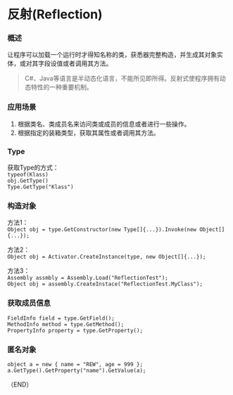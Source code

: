 # 反射(Reflection)    

### 概述    

让程序可以加载一个运行时才得知名称的类，获悉器完整构造，并生成其对象实体，或对其字段设值或者调用其方法。    

> C#、Java等语言是半动态化语言，不能所见即所得。反射式使程序拥有动态特性的一种重要机制。    


### 应用场景    

1. 根据类名、类成员名来访问类或成员的信息或者进行一些操作。    
2. 根据指定的装箱类型，获取其属性或者调用其方法。  


### Type    

获取Type的方式：  
`typeof(Klass)`  
`obj.GetType()`  
`Type.GetType("Klass")`

### 构造对象    

方法1：  
`Object obj = type.GetConstructor(new Type[]{...}).Invoke(new Object[]{...});`  

方法2：  
`Object obj = Activator.CreateInstance(type, new Object[]{...});`  

方法3：  
`Assembly assmbly = Assembly.Load("ReflectionTest");`  
`Object obj = assembly.CreateInstace("ReflectionTest.MyClass");`  


### 获取成员信息    

`FieldInfo field = type.GetField();`  
`MethodInfo method = type.GetMethod();`    
`PropertyInfo property = type.GetProperty();`  

### 匿名对象    

`object a = new { name = "REW", age = 999 };`  
`a.GetType().GetProperty("name").GetValue(a);`  



（END）    